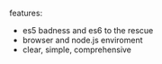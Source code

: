 features:
- es5 badness and es6 to the rescue
- browser and node.js enviroment
- clear, simple, comprehensive